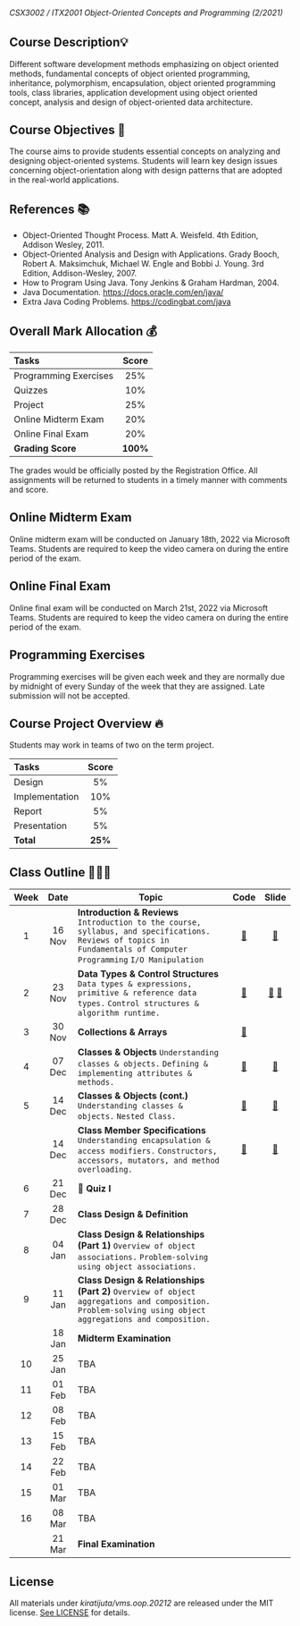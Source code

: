 ###### CSX3002 / ITX2001 Object-Oriented Concepts and Programming (2/2021)

## Course Description💡
Different software development methods emphasizing on object oriented methods, fundamental concepts of object oriented programming, inheritance, polymorphism, encapsulation, object oriented programming tools, class libraries, application development using object oriented concept, analysis and design of object-oriented data architecture.

## Course Objectives 🚩
The course aims to provide students essential concepts on analyzing and designing object-oriented systems. Students will learn key design issues concerning object-orientation along with design patterns that are adopted in the real-world applications.

## References 📚
- Object-Oriented Thought Process. Matt A. Weisfeld. 4th Edition, Addison Wesley, 2011.
- Object-Oriented Analysis and Design with Applications. Grady Booch, Robert A. Maksimchuk, Michael W. Engle and Bobbi J. Young. 3rd Edition, Addison-Wesley, 2007.
- How to Program Using Java. Tony Jenkins & Graham Hardman, 2004.
- Java Documentation. https://docs.oracle.com/en/java/
- Extra Java Coding Problems. https://codingbat.com/java

## Overall Mark Allocation 💰

| Tasks | Score |
| :--- | :---: | 
| Programming Exercises  | 25% | 
| Quizzes | 10% |
| Project | 25% |
| Online Midterm Exam | 20% |
| Online Final Exam | 20% |
| **Grading Score** | **100%** |

The grades would be officially posted by the Registration Office. All assignments will be returned to students in a timely manner with comments and score.

## Online Midterm Exam
Online midterm exam will be conducted on January 18th, 2022 via Microsoft Teams. Students are required to keep the video camera on during the entire period of the exam.

## Online Final Exam
Online final exam will be conducted on March 21st, 2022 via Microsoft Teams. Students are required to keep the video camera on during the entire period of the exam.

## Programming Exercises
Programming exercises will be given each week and they are normally due by midnight of every Sunday of the week that they are assigned. Late submission will not be accepted.

## Course Project Overview 🔥
Students may work in teams of two on the term project.

| Tasks | Score |
| :--- | :---: | 
| Design | 5% |
| Implementation | 10% | 
| Report | 5% |
| Presentation | 5% |
| **Total** | **25%** |

## Class Outline 🧑🏻‍🏫

| Week | Date | Topic | Code | Slide |
| :---: | :-----: | --- | :---: | :---: | 
| 1 | 16 Nov | **Introduction & Reviews** `Introduction to the course, syllabus, and specifications.` `Reviews of topics in Fundamentals of Computer Programming` `I/O Manipulation` | [📂](https://github.com/Kiratijuta/vms.oop.20212/tree/main/src/class1) | [📑](https://github.com/Kiratijuta/vms.oop.20212/blob/main/slides/01a-Java-Basics.pdf) |
| 2 | 23 Nov | **Data Types & Control Structures** `Data types & expressions, primitive & reference data types.` `Control structures & algorithm runtime.` | [📂](https://github.com/Kiratijuta/vms.oop.20212/tree/main/src/class2) | [📑](https://github.com/Kiratijuta/vms.oop.20212/blob/main/slides/02a-Character-and-String-Processing.pdf) [📑](https://github.com/Kiratijuta/vms.oop.20212/blob/main/slides/02b-Modular-Programming.pdf) |
| 3 | 30 Nov | **Collections & Arrays** | [📂](https://github.com/Kiratijuta/vms.oop.20212/tree/main/src/class3) |
| 4 | 07 Dec | **Classes & Objects** `Understanding classes & objects.` `Defining & implementing attributes & methods.` | [📂](https://github.com/Kiratijuta/vms.oop.20212/tree/main/src/class4) | [📑](https://github.com/Kiratijuta/vms.oop.20212/blob/main/slides/04-OO-Fundamentals.pdf) |
| 5 | 14 Dec | **Classes & Objects (cont.)** `Understanding classes & objects.` `Nested Class.` | [📂](https://github.com/Kiratijuta/vms.oop.20212/tree/main/src/class5) | [📑](https://github.com/Kiratijuta/vms.oop.20212/blob/main/slides/04-OO-Fundamentals.pdf) |
|   | 14 Dec | **Class Member Specifications** `Understanding encapsulation & access modifiers.` `Constructors, accessors, mutators, and method overloading.` | [📂](https://github.com/Kiratijuta/vms.oop.20212/tree/main/src/class2) | [📑](https://github.com/Kiratijuta/vms.oop.20212/blob/main/slides/04-OO-Fundamentals.pdf) |
| 6 | 21 Dec | **🚨 Quiz I** |
| 7 | 28 Dec | **Class Design & Definition** |
| 8 | 04 Jan | **Class Design & Relationships (Part 1)** `Overview of object associations.` `Problem-solving using object associations.` |
| 9 | 11 Jan | **Class Design & Relationships (Part 2)** `Overview of object aggregations and composition.` `Problem-solving using object aggregations and composition.` |
|   | 18 Jan | **Midterm Examination** |
| 10 | 25 Jan | TBA |
| 11 | 01 Feb | TBA |
| 12 | 08 Feb | TBA |
| 13 | 15 Feb | TBA |
| 14 | 22 Feb | TBA |
| 15 | 01 Mar | TBA |
| 16 | 08 Mar | TBA |
|    | 21 Mar | **Final Examination** |


## License

All materials under *kiratijuta/vms.oop.20212* are released under the MIT license. [See LICENSE](https://github.com/Kiratijuta/vms.oop.20212/blob/main/LICENSE) for details.
